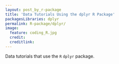 ```yaml
---
layout: post_by_r-package
title: 'Data Tutorials Using the dplyr R Package'
packagesLibraries: dplyr
permalink: R-package/dplyr/
image:
  feature: coding_R.jpg
  credit: 
  creditlink: 
---
```


Data tutorials that use the `R` `dplyr` package.